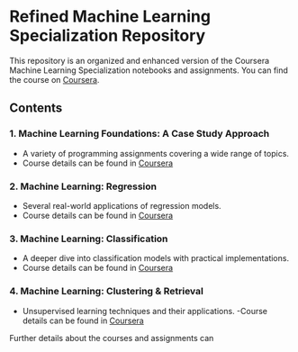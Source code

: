 # Refined Machine Learning Specialization Repository

This repository is an organized and enhanced version of the Coursera Machine Learning Specialization notebooks and assignments. You can find the course on [Coursera](https://www.coursera.org/specializations/machine-learning).

## Contents

### 1. Machine Learning Foundations: A Case Study Approach
- A variety of programming assignments covering a wide range of topics.
- Course details can be found in [Coursera](https://www.coursera.org/learn/ml-foundations)

### 2. Machine Learning: Regression
- Several real-world applications of regression models.
- Course details can be found in [Coursera](https://www.coursera.org/learn/ml-regression)

### 3. Machine Learning: Classification
- A deeper dive into classification models with practical implementations.
- Course details can be found in [Coursera](https://www.coursera.org/learn/ml-classification)

### 4. Machine Learning: Clustering & Retrieval
- Unsupervised learning techniques and their applications.
-Course details can be found in [Coursera](https://www.coursera.org/learn/ml-clustering-and-retrieval)

Further details about the courses and assignments can